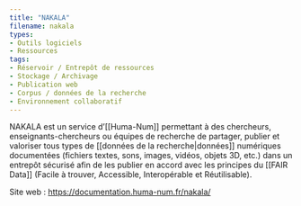 ```yaml
---
title: "NAKALA"
filename: nakala
types:
- Outils logiciels
- Ressources
tags:
- Réservoir / Entrepôt de ressources
- Stockage / Archivage
- Publication web
- Corpus / données de la recherche
- Environnement collaboratif
---
```


NAKALA est un service d’[[Huma-Num]] permettant à des chercheurs, enseignants-chercheurs ou équipes de recherche de partager, publier et valoriser tous types de [[données de la recherche|données]] numériques documentées (fichiers textes, sons, images, vidéos, objets 3D, etc.) dans un entrepôt sécurisé afin de les publier en accord avec les principes du [[FAIR Data]] (Facile à trouver, Accessible, Interopérable et Réutilisable).

Site web : <https://documentation.huma-num.fr/nakala/>

